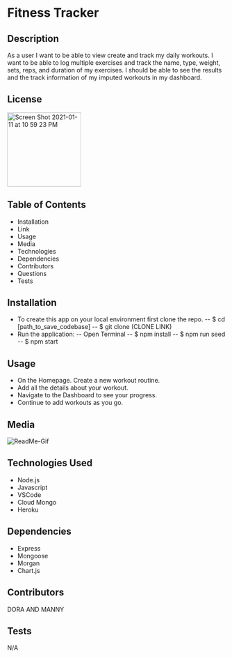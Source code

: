# Fitness Tracker

## Description
As a user I want to be able to view create and track my daily workouts. I want to be able to log multiple exercises and track the name, type, weight, sets, reps, and duration of my exercises. I should be able to see the results and the track information of my imputed workouts in my dashboard.
## License
<img width="170" alt="Screen Shot 2021-01-11 at 10 59 23 PM" src="https://img.shields.io/badge/license-MIT%20License-blue?style=flat-square">

## Table of Contents
- Installation
- Link
- Usage
- Media
- Technologies
- Dependencies
- Contributors
- Questions
- Tests
  
## Installation
- To create this app on your local environment first clone the repo.
   -- $ cd [path_to_save_codebase]
   -- $ git clone (CLONE LINK)
- Run the application:
 -- Open Terminal
  -- $ npm install
  -- $ npm run seed
  -- $ npm start

## Usage
- On the Homepage. Create a new workout routine.
- Add all the details about your workout.
- Navigate to the Dashboard to see your progress.
- Continue to add workouts as you go.

## Media
![ReadMe-Gif](https://user-images.githubusercontent.com/75399668/116801734-0b0a2380-aad2-11eb-9b1c-353f58144a57.gif)

## Technologies Used
- Node.js
- Javascript
- VSCode
- Cloud Mongo
- Heroku
  
## Dependencies
- Express
- Mongoose
- Morgan
- Chart.js
  
## Contributors
DORA AND MANNY

## Tests
N/A